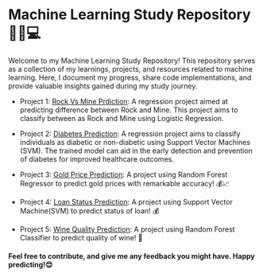 # Machine Learning Study Repository 🤖🧠💻

Welcome to my Machine Learning Study Repository! This repository serves as a collection of my learnings, projects, and resources related to machine learning. Here, I document my progress, share code implementations, and provide valuable insights gained during my study journey.

- Project 1: [Rock Vs Mine Prdiction](https://github.com/mayurPatil45/ML_Learning/tree/main/Diabetes%20Prediction): A regression project aimed at predicting difference between Rock and Mine.
This project aims to classify between as Rock and Mine using Logistic Regression.

- Project 2: [Diabetes Prediction](https://github.com/mayurPatil45/ML_Learning/tree/main/Diabetes%20Prediction): A regression project aims to classify individuals as diabetic or non-diabetic using Support Vector Machines (SVM). The trained model can aid in the early detection and prevention of diabetes for improved healthcare outcomes.

- Project 3: [Gold Price Prediction](https://github.com/mayurPatil45/ML_Learning/tree/main/Gold%20Price%20Prediction): A project using Random Forest Regressor to predict gold prices with remarkable accuracy! 💰📈

- Project 4: [Loan Status Prediction](https://github.com/mayurPatil45/ML_Learning/tree/main/Loan%20Status%20Prediction): A project using Support Vector Machine(SVM) to predict status of loan! 💰

- Project 5: [Wine Quality Prediction](https://github.com/mayurPatil45/ML_Learning/tree/main/Wine%20Quality%20Prediction): A project using Random Forest Classifier to predict quality of wine! 🍷 

#### Feel free to contribute, and give me any feedback you might have. Happy predicting!😊
